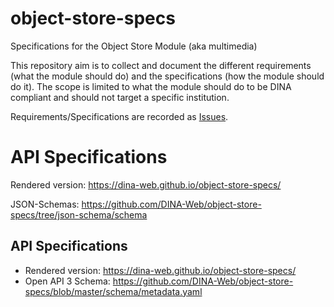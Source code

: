 # object-store-specs
Specifications for the Object Store Module (aka multimedia)

This repository aim is to collect and document the different requirements (what the module should do) and the specifications (how the module should do it). The scope is limited to what the module should do to be DINA compliant and should not target a specific institution. 

Requirements/Specifications are recorded as [Issues](https://github.com/DINA-Web/object-store-specs/issues).

# API Specifications
Rendered version: https://dina-web.github.io/object-store-specs/

JSON-Schemas: https://github.com/DINA-Web/object-store-specs/tree/json-schema/schema

## API Specifications

* Rendered version: https://dina-web.github.io/object-store-specs/
* Open API 3 Schema: https://github.com/DINA-Web/object-store-specs/blob/master/schema/metadata.yaml
